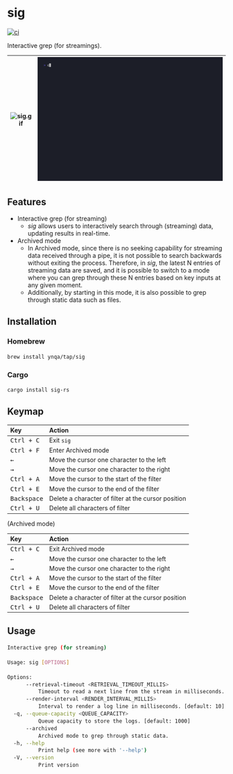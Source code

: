 # sig

[![ci](https://github.com/ynqa/sig/actions/workflows/ci.yml/badge.svg)](https://github.com/ynqa/sig/actions/workflows/ci.yml)

Interactive grep (for streamings).

|![sig.gif](https://github.com/ynqa/ynqa/blob/master/demo/sig.gif)|![sig_archived.gif](https://github.com/ynqa/ynqa/blob/master/demo/sig_archived.gif)|
|---|---|

## Features

- Interactive grep (for streaming)
  - *sig* allows users to interactively search through (streaming) data,
    updating results in real-time.
- Archived mode
  - In Archived mode, since there is no seeking capability
    for streaming data received through a pipe,
    it is not possible to search backwards without exiting the process.
    Therefore, in *sig*, the latest N entries of streaming data are saved,
    and it is possible to switch to a mode
    where you can grep through these N entries
    based on key inputs at any given moment.
  - Additionally, by starting in this mode,
    it is also possible to grep through static data such as files.

## Installation

### Homebrew

```bash
brew install ynqa/tap/sig
```

### Cargo

```bash
cargo install sig-rs
```

## Keymap

| Key                  | Action
| :-                   | :-
| <kbd>Ctrl + C</kbd>  | Exit `sig`
| <kbd>Ctrl + F</kbd>  | Enter Archived mode
| <kbd>←</kbd>         | Move the cursor one character to the left
| <kbd>→</kbd>         | Move the cursor one character to the right
| <kbd>Ctrl + A</kbd>  | Move the cursor to the start of the filter
| <kbd>Ctrl + E</kbd>  | Move the cursor to the end of the filter
| <kbd>Backspace</kbd> | Delete a character of filter at the cursor position
| <kbd>Ctrl + U</kbd>  | Delete all characters of filter

(Archived mode)

| Key                  | Action
| :-                   | :-
| <kbd>Ctrl + C</kbd>  | Exit Archived mode
| <kbd>←</kbd>         | Move the cursor one character to the left
| <kbd>→</kbd>         | Move the cursor one character to the right
| <kbd>Ctrl + A</kbd>  | Move the cursor to the start of the filter
| <kbd>Ctrl + E</kbd>  | Move the cursor to the end of the filter
| <kbd>Backspace</kbd> | Delete a character of filter at the cursor position
| <kbd>Ctrl + U</kbd>  | Delete all characters of filter

## Usage

```bash
Interactive grep (for streaming)

Usage: sig [OPTIONS]

Options:
      --retrieval-timeout <RETRIEVAL_TIMEOUT_MILLIS>
          Timeout to read a next line from the stream in milliseconds. [default: 10]
      --render-interval <RENDER_INTERVAL_MILLIS>
          Interval to render a log line in milliseconds. [default: 10]
  -q, --queue-capacity <QUEUE_CAPACITY>
          Queue capacity to store the logs. [default: 1000]
      --archived
          Archived mode to grep through static data.
  -h, --help
          Print help (see more with '--help')
  -V, --version
          Print version
```
